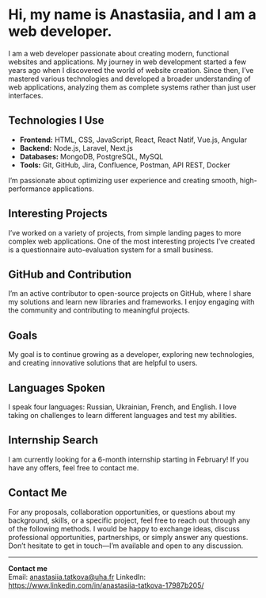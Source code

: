 # Hi, my name is Anastasiia, and I am a web developer.

I am a web developer passionate about creating modern, functional websites and applications. My journey in web development started a few years ago when I discovered the world of website creation. Since then, I’ve mastered various technologies and developed a broader understanding of web applications, analyzing them as complete systems rather than just user interfaces.

## Technologies I Use

- **Frontend:** HTML, CSS, JavaScript, React, React Natif, Vue.js, Angular
- **Backend:** Node.js, Laravel, Next.js
- **Databases:** MongoDB, PostgreSQL, MySQL
- **Tools:** Git, GitHub, Jira, Confluence, Postman, API REST, Docker 

I’m passionate about optimizing user experience and creating smooth, high-performance applications.

## Interesting Projects

I’ve worked on a variety of projects, from simple landing pages to more complex web applications. One of the most interesting projects I’ve created is a questionnaire auto-evaluation system for a small business.

## GitHub and Contribution

I’m an active contributor to open-source projects on GitHub, where I share my solutions and learn new libraries and frameworks. I enjoy engaging with the community and contributing to meaningful projects.

## Goals

My goal is to continue growing as a developer, exploring new technologies, and creating innovative solutions that are helpful to users.

## Languages Spoken

I speak four languages: Russian, Ukrainian, French, and English. I love taking on challenges to learn different languages and test my abilities.

## Internship Search

I am currently looking for a 6-month internship starting in February! If you have any offers, feel free to contact me.

## Contact Me

For any proposals, collaboration opportunities, or questions about my background, skills, or a specific project, feel free to reach out through any of the following methods. I would be happy to exchange ideas, discuss professional opportunities, partnerships, or simply answer any questions. Don’t hesitate to get in touch—I’m available and open to any discussion.

---

**Contact me**  
Email: anastasiia.tatkova@uha.fr 
LinkedIn: https://www.linkedin.com/in/anastasiia-tatkova-17987b205/  


<!---
anastasiia19c/anastasiia19c is a ✨ special ✨ repository because its `README.md` (this file) appears on your GitHub profile.
You can click the Preview link to take a look at your changes.
--->
